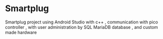 # Smartplug
Smartplug project using Android Studio with c++ , communication with pico controller , with user administration by SQL MariaDB database , and custom made hardware
